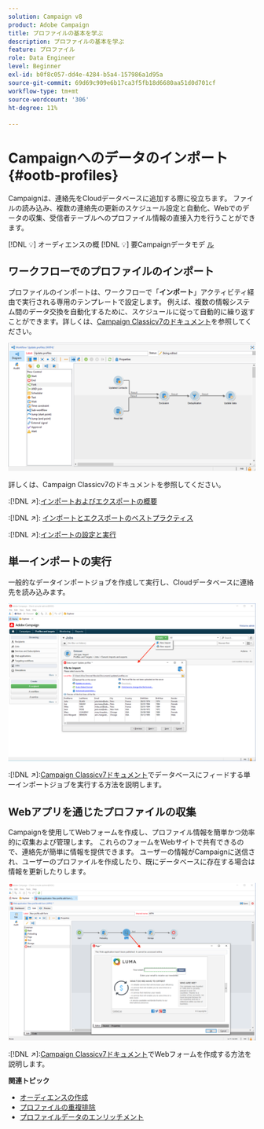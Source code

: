 ```yaml
---
solution: Campaign v8
product: Adobe Campaign
title: プロファイルの基本を学ぶ
description: プロファイルの基本を学ぶ
feature: プロファイル
role: Data Engineer
level: Beginner
exl-id: b0f8c057-dd4e-4284-b5a4-157986a1d95a
source-git-commit: 69d69c909e6b17ca3f5fb18d6680aa51d0d701cf
workflow-type: tm+mt
source-wordcount: '306'
ht-degree: 11%

---
```


# Campaignへのデータのインポート{#ootb-profiles}

Campaignは、連絡先をCloudデータベースに追加する際に役立ちます。 ファイルの読み込み、複数の連絡先の更新のスケジュール設定と自動化、Webでのデータの収集、受信者テーブルへのプロファイル情報の直接入力を行うことができます。

[!DNL :bulb:] オーディエンスの概 [](audiences.md)
[!DNL :bulb:] 要Campaignデータモデ [ル](../dev/datamodel.md)

## ワークフローでのプロファイルのインポート

プロファイルのインポートは、ワークフローで「**インポート**」アクティビティ経由で実行される専用のテンプレートで設定します。 例えば、複数の情報システム間のデータ交換を自動化するために、スケジュールに従って自動的に繰り返すことができます。詳しくは、[Campaign Classicv7のドキュメント](https://experienceleague.adobe.com/docs/campaign-classic/using/getting-started/importing-and-exporting-data/import-export-workflows.html)を参照してください。

![](assets/import-wf.png)

詳しくは、Campaign Classicv7のドキュメントを参照してください。

:[!DNL :arrow_upper_right:]:[インポートおよびエクスポートの概要](https://experienceleague.adobe.com/docs/campaign-classic/using/getting-started/importing-and-exporting-data/get-started-data-import-export.html)

:[!DNL :arrow_upper_right:]: [インポートとエクスポートのベストプラクティス](https://experienceleague.adobe.com/docs/campaign-classic/using/getting-started/importing-and-exporting-data/best-practices/import-export-best-practices.html)

:[!DNL :arrow_upper_right:]:[インポートの設定と実行](https://experienceleague.adobe.com/docs/campaign-classic/using/getting-started/importing-and-exporting-data/generic-imports-exports/executing-import-jobs.html)

## 単一インポートの実行

一般的なデータインポートジョブを作成して実行し、Cloudデータベースに連絡先を読み込みます。

![](assets/new-import.png)

:[!DNL :arrow_upper_right:]:[Campaign Classicv7ドキュメント](https://experienceleague.adobe.com/docs/campaign-classic/using/getting-started/importing-and-exporting-data/generic-imports-exports/about-generic-imports-exports.html)でデータベースにフィードする単一インポートジョブを実行する方法を説明します。

## Webアプリを通じたプロファイルの収集

Campaignを使用してWebフォームを作成し、プロファイル情報を簡単かつ効率的に収集および管理します。 これらのフォームをWebサイトで共有できるので、連絡先が簡単に情報を提供できます。 ユーザーの情報がCampaignに送信され、ユーザーのプロファイルを作成したり、既にデータベースに存在する場合は情報を更新したりします。

![](assets/web-form-page.png)

:[!DNL :arrow_upper_right:]:[Campaign Classicv7ドキュメント](https://experienceleague.adobe.com/docs/campaign-classic/using/designing-content/web-forms/about-web-forms.html)でWebフォームを作成する方法を説明します。

**関連トピック**

* [オーディエンスの作成](audiences.md)
* [プロファイルの重複排除](https://experienceleague.adobe.com/docs/campaign-classic/using/automating-with-workflows/use-cases/data-management/deduplication-merge.html)
* [プロファイルデータのエンリッチメント](https://experienceleague.adobe.com/docs/campaign-classic/using/automating-with-workflows/use-cases/data-management/enriching-data.html)
